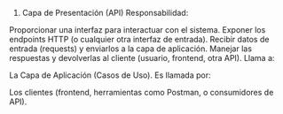 1. Capa de Presentación (API)
Responsabilidad:

Proporcionar una interfaz para interactuar con el sistema.
Exponer los endpoints HTTP (o cualquier otra interfaz de entrada).
Recibir datos de entrada (requests) y enviarlos a la capa de aplicación.
Manejar las respuestas y devolverlas al cliente (usuario, frontend, otra API).
Llama a:

La Capa de Aplicación (Casos de Uso).
Es llamada por:

Los clientes (frontend, herramientas como Postman, o consumidores de API).
